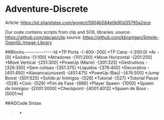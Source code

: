 # Adventure-Discrete

Article: https://pt.sharelatex.com/project/5904b584e0b90d35795a2ece

Our code contains scripts from clip and SOIL libraries:
source: https://github.com/dacap/clip
source: https://github.com/kbranigan/Simple-OpenGL-Image-Library

##Blocks---------------Id
*TP Porta			-(-400:-200]
*TP Cano			-(-200:0)
*Ar					-[0]
*Solidos			-[1:100]
*Atiradores 		-[101:200]
*Move Horizontal	-[201:250]
*Move Vertical		-[251:300]
*PoweUp (Mario)		-[301:325]
*Destrutivos		-[326:350]
*Sem colisao		-[351:375]
*Liquidos			-[376:400]
*Decorativo			-[401:450]
*Alavanca(unused)	-[451:475]
*PoweUp (Baú)		-[476:500]
*Jump Boost			-[501:525]
*Solido p/ Inimigos	-[526]
*Tutorial 			-[527]
*Tutorial Pause		-[528]
*Coin 				-[529]
*Fim de Fase		-[666]
*Player Spawn		-[1000]
*Spawn de Inimigos	-[2001:3000]
*Checkpoint			-[4001:4012]
*Spawn de Boss		-[5001:∞)

##ADCode Sintax
>-